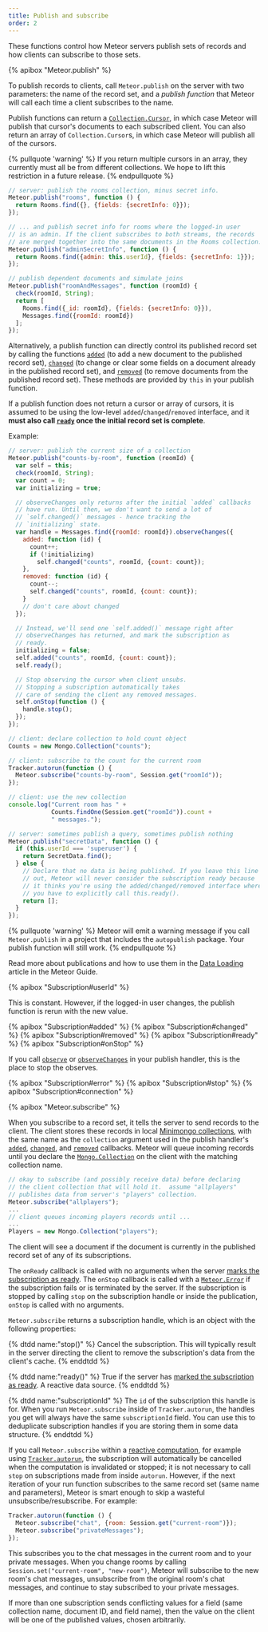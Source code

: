 ```yaml
---
title: Publish and subscribe
order: 2
---
```


These functions control how Meteor servers publish sets of records and
how clients can subscribe to those sets.

{% apibox "Meteor.publish" %}

To publish records to clients, call `Meteor.publish` on the server with
two parameters: the name of the record set, and a *publish function*
that Meteor will call each time a client subscribes to the name.

Publish functions can return a
[`Collection.Cursor`](#mongo_cursor), in which case Meteor
will publish that cursor's documents to each subscribed client. You can
also return an array of `Collection.Cursor`s, in which case Meteor will
publish all of the cursors.

{% pullquote 'warning' %}
If you return multiple cursors in an array, they currently must all be from
different collections. We hope to lift this restriction in a future release.
{% endpullquote %}

```js
// server: publish the rooms collection, minus secret info.
Meteor.publish("rooms", function () {
  return Rooms.find({}, {fields: {secretInfo: 0}});
});

// ... and publish secret info for rooms where the logged-in user
// is an admin. If the client subscribes to both streams, the records
// are merged together into the same documents in the Rooms collection.
Meteor.publish("adminSecretInfo", function () {
  return Rooms.find({admin: this.userId}, {fields: {secretInfo: 1}});
});

// publish dependent documents and simulate joins
Meteor.publish("roomAndMessages", function (roomId) {
  check(roomId, String);
  return [
    Rooms.find({_id: roomId}, {fields: {secretInfo: 0}}),
    Messages.find({roomId: roomId})
  ];
});
```

Alternatively, a publish function can directly control its published record set
by calling the functions [`added`](#publish_added) (to add a new document to the
published record set), [`changed`](#publish_changed) (to change or clear some
fields on a document already in the published record set), and
[`removed`](#publish_removed) (to remove documents from the published record
set).  These methods are provided by `this` in your publish function.

If a publish function does not return a cursor or array of cursors, it is
assumed to be using the low-level `added`/`changed`/`removed` interface, and it
**must also call [`ready`](#publish_ready) once the initial record set is
complete**.

Example:

```js
// server: publish the current size of a collection
Meteor.publish("counts-by-room", function (roomId) {
  var self = this;
  check(roomId, String);
  var count = 0;
  var initializing = true;

  // observeChanges only returns after the initial `added` callbacks
  // have run. Until then, we don't want to send a lot of
  // `self.changed()` messages - hence tracking the
  // `initializing` state.
  var handle = Messages.find({roomId: roomId}).observeChanges({
    added: function (id) {
      count++;
      if (!initializing)
        self.changed("counts", roomId, {count: count});
    },
    removed: function (id) {
      count--;
      self.changed("counts", roomId, {count: count});
    }
    // don't care about changed
  });

  // Instead, we'll send one `self.added()` message right after
  // observeChanges has returned, and mark the subscription as
  // ready.
  initializing = false;
  self.added("counts", roomId, {count: count});
  self.ready();

  // Stop observing the cursor when client unsubs.
  // Stopping a subscription automatically takes
  // care of sending the client any removed messages.
  self.onStop(function () {
    handle.stop();
  });
});

// client: declare collection to hold count object
Counts = new Mongo.Collection("counts");

// client: subscribe to the count for the current room
Tracker.autorun(function () {
  Meteor.subscribe("counts-by-room", Session.get("roomId"));
});

// client: use the new collection
console.log("Current room has " +
            Counts.findOne(Session.get("roomId")).count +
            " messages.");

// server: sometimes publish a query, sometimes publish nothing
Meteor.publish("secretData", function () {
  if (this.userId === 'superuser') {
    return SecretData.find();
  } else {
    // Declare that no data is being published. If you leave this line
    // out, Meteor will never consider the subscription ready because
    // it thinks you're using the added/changed/removed interface where
    // you have to explicitly call this.ready().
    return [];
  }
});
```

{% pullquote 'warning' %}
Meteor will emit a warning message if you call `Meteor.publish` in a
project that includes the `autopublish` package.  Your publish function
will still work.
{% endpullquote %}

Read more about publications and how to use them in the [Data Loading](http://guide.meteor.com/data-loading.html) article in the Meteor Guide.

{% apibox "Subscription#userId" %}

This is constant. However, if the logged-in user changes, the publish
function is rerun with the new value.

{% apibox "Subscription#added" %}
{% apibox "Subscription#changed" %}
{% apibox "Subscription#removed" %}
{% apibox "Subscription#ready" %}
{% apibox "Subscription#onStop" %}

If you call [`observe`](#observe) or [`observeChanges`](#observe_changes) in your
publish handler, this is the place to stop the observes.

{% apibox "Subscription#error" %}
{% apibox "Subscription#stop" %}
{% apibox "Subscription#connection" %}

{% apibox "Meteor.subscribe" %}

When you subscribe to a record set, it tells the server to send records to the
client.  The client stores these records in local [Minimongo
collections](#mongo_collection), with the same name as the `collection`
argument used in the publish handler's [`added`](#publish_added),
[`changed`](#publish_changed), and [`removed`](#publish_removed)
callbacks.  Meteor will queue incoming records until you declare the
[`Mongo.Collection`](#mongo_collection) on the client with the matching
collection name.

```js
// okay to subscribe (and possibly receive data) before declaring
// the client collection that will hold it.  assume "allplayers"
// publishes data from server's "players" collection.
Meteor.subscribe("allplayers");
...
// client queues incoming players records until ...
...
Players = new Mongo.Collection("players");
```

The client will see a document if the document is currently in the published
record set of any of its subscriptions.

The `onReady` callback is called with no arguments when the server [marks the
subscription as ready](#publish_ready). The `onStop` callback is called with
a [`Meteor.Error`](#meteor_error) if the subscription fails or is terminated by
the server. If the subscription is stopped by calling `stop` on the subscription
handle or inside the publication, `onStop` is called with no arguments.

`Meteor.subscribe` returns a subscription handle, which is an object with the
following properties:

<dl class="callbacks">
{% dtdd name:"stop()" %}
Cancel the subscription. This will typically result in the server directing the
client to remove the subscription's data from the client's cache.
{% enddtdd %}

{% dtdd name:"ready()" %}
True if the server has [marked the subscription as ready](#publish_ready). A
reactive data source.
{% enddtdd %}

{% dtdd name:"subscriptionId" %}
The `id` of the subscription this handle is for. When you run `Meteor.subscribe`
inside of `Tracker.autorun`, the handles you get will always have the same
`subscriptionId` field. You can use this to deduplicate subscription handles
if you are storing them in some data structure.
{% enddtdd %}
</dl>

If you call `Meteor.subscribe` within a [reactive computation](#reactivity),
for example using
[`Tracker.autorun`](#tracker_autorun), the subscription will automatically be
cancelled when the computation is invalidated or stopped; it is not necessary
to call `stop` on
subscriptions made from inside `autorun`. However, if the next iteration
of your run function subscribes to the same record set (same name and
parameters), Meteor is smart enough to skip a wasteful
unsubscribe/resubscribe. For example:

```js
Tracker.autorun(function () {
  Meteor.subscribe("chat", {room: Session.get("current-room")});
  Meteor.subscribe("privateMessages");
});
```

This subscribes you to the chat messages in the current room and to your private
messages. When you change rooms by calling `Session.set("current-room",
"new-room")`, Meteor will subscribe to the new room's chat messages,
unsubscribe from the original room's chat messages, and continue to
stay subscribed to your private messages.

If more than one subscription sends conflicting values for a field (same
collection name, document ID, and field name), then the value on the client will
be one of the published values, chosen arbitrarily.
